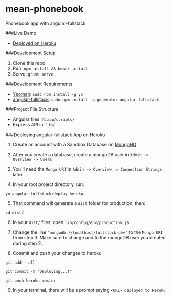 mean-phonebook
==============

Phonebook app with angular-fullstack

###Live Demo
* [Deployed on Heroku](https://mean-phonebook.herokuapp.com/)

###Development Setup
1. Clone this repo
2. Run: `npm install && bower install`
3. Serve: `grunt serve`


###Development Requirements
* [Yeoman](http://yeoman.io/): `sudo npm install -g yo`
* [angular-fullstack](https://github.com/DaftMonk/generator-angular-fullstack):
  `sudo npm install -g generator-angular-fullstack`


###Project File Structure
* Angular files in: `app/scripts/`
* Express API in: `lib/`


###Deploying angular-fullstack App on Heroku
1. Create an account with a Sandbox Database on [MongoHQ](http://www.mongohq.com/pricing/)

2. After you create a database, create a mongoDB user in `Admin -> Overview -> Users`

3. You'll need the `Mongo URI` in `Admin -> Overview -> Connection Strings` later

4. In your root project directory, run:

  `yo angular-fullstack:deploy heroku`

5. That command will generate a `dist` folder for production, then:

  `cd dist/`

6. In your `dist/` files, open `lib/config/env/production.js`

7. Change the line `'mongodb://localhost/fullstack-dev'` to the `Mongo URI` from step 3.
Make sure to change <user> and <password> to the mongoDB user you created during step 2.

8. Commit and push your changes to heroku

  `git add --all`

  `git commit -m "Deploying...!"`

  `git push heroku master`

9. In your terminal, there will be a prompt saying `<URL> deployed to Heroku`
